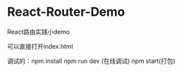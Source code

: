 # React-Router-Demo
React路由实践小demo

可以直接打开index.html

调试的：npm install
		npm run dev (在线调试)
		npm start(打包)
